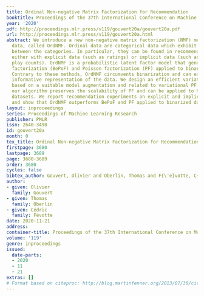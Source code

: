 ```yaml
---
title: Ordinal Non-negative Matrix Factorization for Recommendation
booktitle: Proceedings of the 37th International Conference on Machine Learning
year: '2020'
pdf: http://proceedings.mlr.press/v119/gouvert20a/gouvert20a.pdf
url: http://proceedings.mlr.press/v119/gouvert20a.html
abstract: We introduce a new non-negative matrix factorization (NMF) method for ordinal
  data, called OrdNMF. Ordinal data are categorical data which exhibit a natural ordering
  between the categories. In particular, they can be found in recommender systems,
  either with explicit data (such as ratings) or implicit data (such as quantized
  play counts). OrdNMF is a probabilistic latent factor model that generalizes Bernoulli-Poisson
  factorization (BePoF) and Poisson factorization (PF) applied to binarized data.
  Contrary to these methods, OrdNMF circumvents binarization and can exploit a more
  informative representation of the data. We design an efficient variational algorithm
  based on a suitable model augmentation and related to variational PF. In particular,
  our algorithm preserves the scalability of PF and can be applied to huge sparse
  datasets. We report recommendation experiments on explicit and implicit datasets,
  and show that OrdNMF outperforms BePoF and PF applied to binarized data.
layout: inproceedings
series: Proceedings of Machine Learning Research
publisher: PMLR
issn: 2640-3498
id: gouvert20a
month: 0
tex_title: Ordinal Non-negative Matrix Factorization for Recommendation
firstpage: 3680
lastpage: 3689
page: 3680-3689
order: 3680
cycles: false
bibtex_author: Gouvert, Olivier and Oberlin, Thomas and F{\'e}votte, C{\'e}dric
author:
- given: Olivier
  family: Gouvert
- given: Thomas
  family: Oberlin
- given: Cédric
  family: Févotte
date: 2020-11-21
address: 
container-title: Proceedings of the 37th International Conference on Machine Learning
volume: '119'
genre: inproceedings
issued:
  date-parts:
  - 2020
  - 11
  - 21
extras: []
# Format based on citeproc: http://blog.martinfenner.org/2013/07/30/citeproc-yaml-for-bibliographies/
---
```

